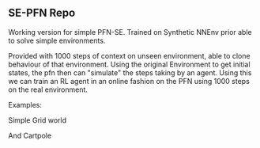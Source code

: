 ## SE-PFN Repo

Working version for simple PFN-SE. 
Trained on Synthetic NNEnv prior able to solve simple environments.

Provided with 1000 steps of context on unseen environment, able to clone behaviour of that environment.
Using the original Environment to get initial states, the pfn then can "simulate" the steps taking by an agent.
Using this we can train an RL agent in an online fashion on the PFN using 1000 steps on the real environment.

Examples:

Simple Grid world

And Cartpole